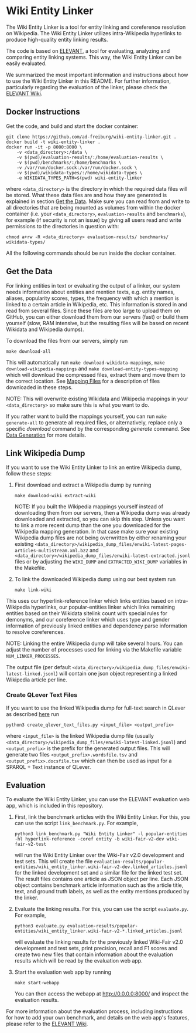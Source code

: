 # Wiki Entity Linker

The Wiki Entity Linker is a tool for entity linking and coreference resolution on Wikipedia.
The Wiki Entity Linker utilizes intra-Wikipedia hyperlinks to produce high-quality entity linking results.

The code is based on [ELEVANT](https://github.com/ad-freiburg/elevant), a tool for evaluating, analyzing and
 comparing entity linking systems. This way, the Wiki Entity Linker can be easily evaluated.

We summarized the most important information and instructions about how to use the Wiki Entity Linker in this README.
For further information, particularly regarding the evaluation of the linker, please check the
[ELEVANT Wiki](https://github.com/ad-freiburg/elevant/wiki).


## Docker Instructions
Get the code, and build and start the docker container:

    git clone https://github.com/ad-freiburg/wiki-entity-linker.git .
    docker build -t wiki-entity-linker .
    docker run -it -p 8000:8000 \
        -v <data_directory>:/data \
        -v $(pwd)/evaluation-results/:/home/evaluation-results \
        -v $(pwd)/benchmarks/:/home/benchmarks \
        -v /var/run/docker.sock:/var/run/docker.sock \
        -v $(pwd)/wikidata-types/:/home/wikidata-types \
        -e WIKIDATA_TYPES_PATH=$(pwd) wiki-entity-linker

where `<data_directory>` is the directory in which the required data files will be stored. What these data files are
 and how they are generated is explained in section [Get the Data](#get-the-data). Make sure you can read from and
 write to all directories that are being mounted as volumes from within the docker container (i.e. your
 `<data_directory>`, `evaluation-results` and `benchmarks`), for example (if security is not an issue) by giving all
 users read and write permissions to the directories in question with:

    chmod a+rw -R <data_directory> evaluation-results/ benchmarks/ wikidata-types/


All the following commands should be run inside the docker container.


## Get the Data
For linking entities in text or evaluating the output of a linker, our system needs information about entities and
 mention texts, e.g. entity names, aliases, popularity scores, types, the frequency with which a mention is linked
 to a certain article in Wikipedia, etc. This information is stored in and read from several files. Since these files
 are too large to upload them on GitHub, you can either download them from our servers (fast) or build them yourself
 (slow, RAM intensive, but the resulting files will be based on recent Wikidata and Wikipedia dumps).

To download the files from our servers, simply run

    make download-all

This will automatically run `make download-wikidata-mappings`, `make download-wikipedia-mappings` and
 `make download-entity-types-mapping` which will download the compressed files, extract them and move them to the
 correct location. See [Mapping Files](https://github.com/ad-freiburg/elevant/wiki/Mapping-Files) for a description of files downloaded in these steps.

NOTE: This will overwrite existing Wikidata and Wikipedia mappings in your `<data_directory>` so make sure this is what 
 you want to do.

If you rather want to build the mappings yourself, you can run `make generate-all` to generate all required files, or
 alternatively, replace only a specific *download* command by the corresponding *generate* command.
See [Data Generation](https://github.com/ad-freiburg/elevant/wiki/Generating-Data) for more details.

## Link Wikipedia Dump
If you want to use the Wiki Entity Linker to link an entire Wikipedia dump, follow these steps:
1) First download and extract a Wikipedia dump by running

       make download-wiki extract-wiki
        
    NOTE: If you built the Wikipedia mappings yourself instead of downloading them from our servers, then a Wikipedia
     dump was already downloaded and extracted, so you can skip this step. Unless you want to link a more recent dump
     than the one you downloaded for the Wikipedia mapping generation. In that case make sure your existing Wikipedia
     dump files are not being overwritten by either renaming your existing
     `<data_directory>/wikipedia_dump_files/enwiki-latest-pages-articles-multistream.xml.bz2` and
     `<data_directory>/wikipedia_dump_files/enwiki-latest-extracted.jsonl` files or by adjusting the `WIKI_DUMP` and
     `EXTRACTED_WIKI_DUMP` variables in the Makefile.

2) To link the downloaded Wikipedia dump using our best system run
    
       make link-wiki
    
This uses our hyperlink-reference linker which links entities based on intra-Wikipedia hyperlinks, our popular-entities
 linker which links remaining entities based on their Wikidata sitelink count with special rules for demonyms,
 and our coreference linker which uses type and gender information of previously linked entities and dependency parse
 information to resolve coreferences.

NOTE: Linking the entire Wikipedia dump will take several hours.
You can adjust the number of processes used for linking via the Makefile variable `NUM_LINKER_PROCESSES`.

The output file (per default `<data_directory>/wikipedia_dump_files/enwiki-latest-linked.jsonl`)
will contain one json object representing a linked Wikipedia article per line.

### Create QLever Text Files
If you want to use the linked Wikipedia dump for full-text search in QLever as described
[here](https://github.com/ad-freiburg/qlever/blob/master/docs/sparql_plus_text.md) run

    python3 create_qlever_text_files.py <input_file> <output_prefix>

where `<input_file>` is the linked Wikipedia dump file
(usually `<data_directory>/wikipedia_dump_files/enwiki-latest-linked.jsonl`)
and `<output_prefix>` is the prefix for the generated output files.
This will generate two files `<output_prefix>.wordsfile.tsv` and `<output_prefix>.docsfile.tsv`
which can then be used as input for a SPARQL + Text instance of QLever.

## Evaluation
To evaluate the Wiki Entity Linker, you can use the ELEVANT evaluation web app, which is included in this repository.

1) First, link the benchmark articles with the Wiki Entity Linker. For this, you can use the script `link_benchmark.py`.
 For example,

       python3 link_benchmark.py "Wiki Entity Linker" -l popular-entities -hl hyperlink-reference -coref entity -b wiki-fair-v2-dev wiki-fair-v2-test

   will run the Wiki Entity Linker over the Wiki-Fair v2.0 development and test sets. This will create the file
    `evaluation-results/popular-entities/wiki_entity_linker.wiki-fair-v2-dev.linked_articles.jsonl` for the linked
    development set and a similar file for the linked test set. The result files contains one article as JSON object per
    line. Each JSON object contains benchmark article information such as the article title, text, and ground truth
    labels, as well as the entity mentions produced by the linker.

2) Evaluate the linking results. For this, you can use the script `evaluate.py`. For example,

       python3 evaluate.py evaluation-results/popular-entities/wiki_entity_linker.wiki-fair-v2-*.linked_articles.jsonl

   will evaluate the linking results for the previously linked Wiki-Fair v2.0 development and test sets, print
   precision, recall and F1 scores and create two new files that contain information about the evaluation results
   which will be read by the evaluation web app.

3) Start the evaluation web app by running

       make start-webapp

   You can then access the webapp at <http://0.0.0.0:8000/> and inspect the evaluation results.

For more information about the evaluation process, including instructions for how to add your own benchmark, and
 details on the web app's features, please refer to the [ELEVANT Wiki](https://github.com/ad-freiburg/elevant/wiki).
